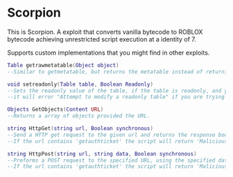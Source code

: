 # Scorpion


This is Scorpion. A exploit that converts vanilla bytecode to ROBLOX bytecode achieving 
unrestricted script execution at a identity of 7. 

Supports custom implementations that you might find in other exploits.

```lua
Table getrawmetatable(Object object)
--Similar to getmetatable, but returns the metatable instead of returning the __metatable field (if gaven one).
```

```lua
void setreadonly(Table table, Boolean Readonly)
--Sets the readonly value of the table, if the table is readonly, and you attempt to modify it,
--it will error "Attempt to modify a readonly table" if you are trying to modify a readonly table.
```

```lua
Objects GetObjects(Content URL)
--Returns a array of objects provided the URL.
```

```lua
string HttpGet(string url, Boolean synchronous)
--Send a HTTP get request to the given url and returns the response body.
--If the url contains 'getauthticket' the script will return 'Malicious site'.
```
```lua
string HttpPost(string url, string data, Boolean synchronous)
--Preforms a POST request to the specified URL, using the specified data.
--If the url contains 'getauthticket' the script will return 'Malicious site'.
```

